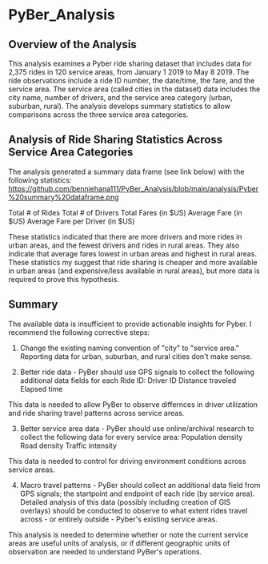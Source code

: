 # PyBer_Analysis

## Overview of the Analysis

This analysis examines a Pyber ride sharing dataset that includes data for 2,375 rides in 120 service areas, from January 1 2019 to May 8 2019. The ride observations include a ride ID number, the date/time, the fare, and the service area. The service area (called cities in the dataset) data includes the city name, number of drivers, and the service area category (urban, suburban, rural). The analysis develops summary statistics to allow comparisons across the three service area categories. 

## Analysis of Ride Sharing Statistics Across Service Area Categories

The analysis generated a summary data frame (see link below) with the following statistics:
https://github.com/benniehana111/PyBer_Analysis/blob/main/analysis/Pyber%20summary%20dataframe.png

Total # of Rides
Total # of Drivers
Total Fares (in $US)
Average Fare  (in $US)
Average Fare per Driver (in $US)

These statistics indicated that there are more drivers and more rides in urban areas, and the fewest drivers and rides in rural areas. They also indicate that average fares lowest in urban areas and highest in rural areas. These statistics my suggest that ride sharing is cheaper and more available in urban areas (and expensive/less available in rural areas), but more data is required to prove this hypothesis.

## Summary

The available data is insufficient to provide actionable insights for Pyber. I recommend the following corrective steps:

1) Change the existing naming convention of "city" to "service area." Reporting data for urban, suburban, and rural cities don't make sense.

2) Better ride data - PyBer should use GPS signals to collect the following additional data fields for each Ride ID:
    Driver ID
    Distance traveled
    Elapsed time
    
This data is needed to allow PyBer to observe differnces in driver utilization and ride sharing travel patterns across service areas.
    
3) Better service area data - PyBer should use online/archival research to collect the following data for every service area:
    Population density
    Road density
    Traffic intensity
    
This data is needed to control for driving environment conditions across service areas.

4) Macro travel patterns - PyBer should collect an additional data field from GPS signals; the startpoint and endpoint of each ride (by service area). Detailed analysis of this data (possibly including creation of GIS overlays) should be conducted to observe to what extent rides travel across - or entirely outside - Pyber's existing service areas.

This analysis is needed to determine whether or note the current service areas are useful units of analysis, or if different geographic units of observation are needed to understand PyBer's operations.
